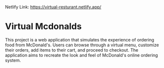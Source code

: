 Netlify Link: https://virtual-resturant.netlify.app/
# Virtual Mcdonalds
This project is a web application that simulates the experience of ordering food from McDonald's. Users can browse through a virtual menu, customize their orders, add items to their cart, and proceed to checkout. The application aims to recreate the look and feel of McDonald's online ordering system.
